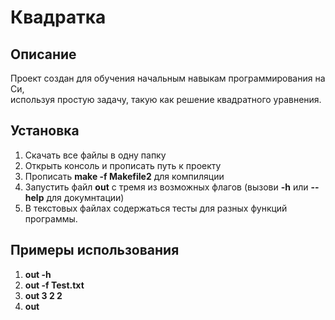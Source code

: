 # Квадратка
## Описание
Проект создан для обучения начальным навыкам программирования на Си, \
используя простую задачу, такую как решение квадратного уравнения.
## Установка
1. Скачать все файлы в одну папку
2. Открыть консоль и прописать путь к проекту
3. Прописать **make -f Makefile2** для компиляции
4. Запустить файл **out** с тремя из возможных флагов (вызови **-h** или **--help** для докумнтации)
5. В текстовых файлах содержаться тесты для разных функций программы.
## Примеры использования
1. **out -h**
2. **out -f Test.txt**
3. **out 3 2 2**
4. **out**
 




